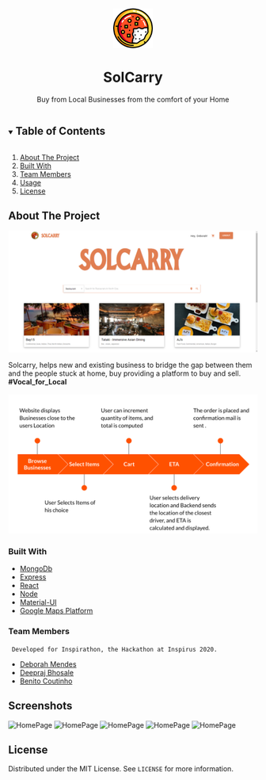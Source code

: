 <br />
<p align="center">
  <a href="https://github.com/Deb77/AlphaQ_SolCarry">
    <img src="https://github.com/Deb77/AlphaQ_SolCarry/blob/main/frontend/src/images/download%20(1).png" alt="Logo" width="80" height="80">
  </a>

  <h1 align="center">SolCarry</h1>

  <p align="center">
    Buy from Local Businesses from the comfort of your Home
  </p>
</p>

<!-- TABLE OF CONTENTS -->
<details open="open">
  <summary><h2 style="display: inline-block">Table of Contents</h2></summary>
  <ol>
    <li>
      <a href="#about-the-project">About The Project</a>
    </li>
    <li><a href="#built-with">Built With</a></li>
    <li><a href="#team-members">Team Members</a></li>
    <li><a href="#usage">Usage</a></li>
    <li><a href="#license">License</a></li>
  </ol>
</details>

## About The Project

![HomePage](https://github.com/Deb77/AlphaQ_SolCarry/blob/main/Screenshots/Screenshot_26.png) <br />

Solcarry, helps new and 
existing business to bridge the gap between them and the people stuck at home, buy providing a platform to buy and sell.<br />
**#Vocal_for_Local** <br /><br />
![Workflow](https://github.com/Deb77/AlphaQ_SolCarry/blob/main/Screenshots/workflow.png) <br />

### Built With

* [MongoDb](https://www.mongodb.com/)
* [Express](https://expressjs.com/)
* [React](https://reactjs.org/)
* [Node](https://nodejs.org/en/)
* [Material-UI](https://material-ui.com/)
* [Google Maps Platform](https://cloud.google.com/maps-platform/)

### Team Members
``` Developed for Inspirathon, the Hackathon at Inspirus 2020.```
+ [Deborah Mendes](https://github.com/Deb77)
+ [Deepraj Bhosale](https://github.com/DeeprajB)
+ [Benito Coutinho](https://github.com/chickoocoutinho)

## Screenshots

![HomePage](https://github.com/Deb77/AlphaQ_SolCarry/blob/main/Screenshots/Screenshot_27.png)
![HomePage](https://github.com/Deb77/AlphaQ_SolCarry/blob/main/Screenshots/Screenshot_29.png)
![HomePage](https://github.com/Deb77/AlphaQ_SolCarry/blob/main/Screenshots/Screenshot_30.png)
![HomePage](https://github.com/Deb77/AlphaQ_SolCarry/blob/main/Screenshots/Screenshot_31.png)
![HomePage](https://github.com/Deb77/AlphaQ_SolCarry/blob/main/Screenshots/Screenshot_32.png)


## License

Distributed under the MIT License. See `LICENSE` for more information.
